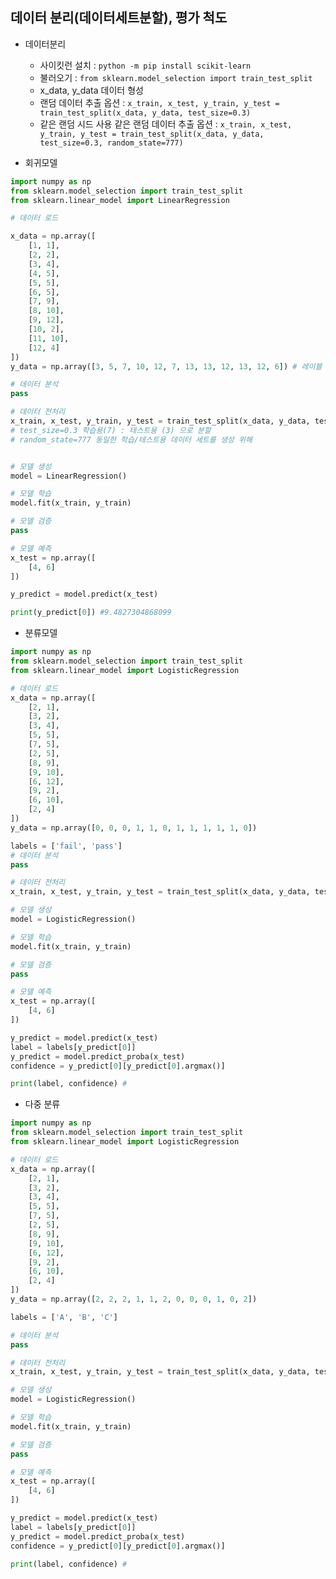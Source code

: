 ## 데이터 분리(데이터세트분할), 평가 척도
- 데이터분리
	- 사이킷런 설치 : `python -m pip install scikit-learn`
    - 불러오기 : `from sklearn.model_selection import train_test_split`
    - x_data, y_data 데이터 형성
    - 랜덤 데이터 추출 옵션 : `x_train, x_test, y_train, y_test = train_test_split(x_data, y_data, test_size=0.3)`
    - 같은 랜덤 시드 사용 같은 랜덤 데이터 추출 옵션 : `x_train, x_test, y_train, y_test = train_test_split(x_data, y_data, test_size=0.3, random_state=777)`

- 회귀모델
```python
import numpy as np
from sklearn.model_selection import train_test_split
from sklearn.linear_model import LinearRegression

# 데이터 로드

x_data = np.array([
    [1, 1],
    [2, 2],
    [3, 4],
    [4, 5],
    [5, 5],
    [6, 5],
    [7, 9],
    [8, 10],
    [9, 12],
    [10, 2],
    [11, 10],
    [12, 4]
])
y_data = np.array([3, 5, 7, 10, 12, 7, 13, 13, 12, 13, 12, 6]) # 레이블

# 데이터 분석
pass

# 데이터 전처리
x_train, x_test, y_train, y_test = train_test_split(x_data, y_data, test_size=0.3, random_state=777) 
# test_size=0.3 학습용(7) : 테스트용 (3) 으로 분할 
# random_state=777 동일한 학습/테스트용 데이터 세트를 생성 위해


# 모델 생성
model = LinearRegression()

# 모델 학습
model.fit(x_train, y_train)

# 모델 검증
pass

# 모델 예측
x_test = np.array([
    [4, 6]
])

y_predict = model.predict(x_test)

print(y_predict[0]) #9.4827304868099
```

- 분류모델
```python
import numpy as np
from sklearn.model_selection import train_test_split
from sklearn.linear_model import LogisticRegression

# 데이터 로드
x_data = np.array([
    [2, 1],
    [3, 2],
    [3, 4],
    [5, 5],
    [7, 5],
    [2, 5],
    [8, 9],
    [9, 10],
    [6, 12],
    [9, 2],
    [6, 10],
    [2, 4]
])
y_data = np.array([0, 0, 0, 1, 1, 0, 1, 1, 1, 1, 1, 0])

labels = ['fail', 'pass']
# 데이터 분석
pass

# 데이터 전처리
x_train, x_test, y_train, y_test = train_test_split(x_data, y_data, test_size=0.3, random_state=777, stratify=y_data)

# 모델 생성
model = LogisticRegression()

# 모델 학습
model.fit(x_train, y_train)

# 모델 검증
pass

# 모델 예측
x_test = np.array([
    [4, 6]
])

y_predict = model.predict(x_test)
label = labels[y_predict[0]]
y_predict = model.predict_proba(x_test)
confidence = y_predict[0][y_predict[0].argmax()]

print(label, confidence) #
```

- 다중 분류
```python
import numpy as np
from sklearn.model_selection import train_test_split
from sklearn.linear_model import LogisticRegression

# 데이터 로드
x_data = np.array([
    [2, 1],
    [3, 2],
    [3, 4],
    [5, 5],
    [7, 5],
    [2, 5],
    [8, 9],
    [9, 10],
    [6, 12],
    [9, 2],
    [6, 10],
    [2, 4]
])
y_data = np.array([2, 2, 2, 1, 1, 2, 0, 0, 0, 1, 0, 2])

labels = ['A', 'B', 'C']

# 데이터 분석
pass

# 데이터 전처리
x_train, x_test, y_train, y_test = train_test_split(x_data, y_data, test_size=0.3, random_state=777, stratify=y_data)

# 모델 생성
model = LogisticRegression()

# 모델 학습
model.fit(x_train, y_train)

# 모델 검증
pass

# 모델 예측
x_test = np.array([
    [4, 6]
])

y_predict = model.predict(x_test)
label = labels[y_predict[0]]
y_predict = model.predict_proba(x_test)
confidence = y_predict[0][y_predict[0].argmax()]

print(label, confidence) #

```